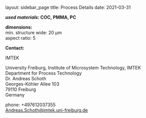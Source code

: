 layout: sidebar_page
title: Process Details
date: 2021-03-31

__*used materials:* COC, PMMA, PC__  


__dimensions:__	  
min. structure wide:	20 µm   
aspect ratio:	5
<!--break-->
__Contact:__

IMTEK

University Freiburg, Institute of Microsystem Technology, IMTEK  
Department for Process Technology  
Dr. Andreas Schoth  
Georges-Köhler Allee 103  
79110 Freiburg    
Germany  

phone: +497612037355  
Andreas.Schoth@imtek.uni-freiburg.de